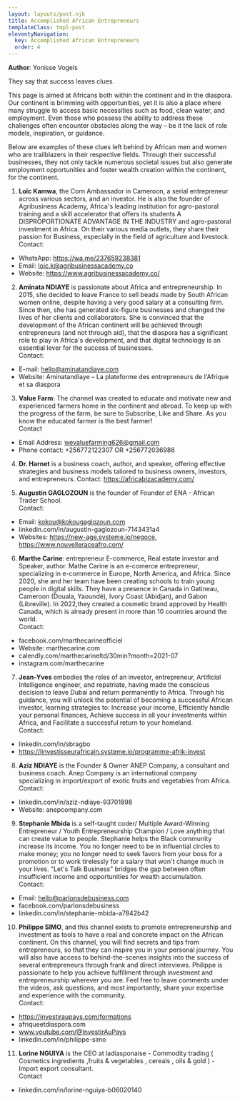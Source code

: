 ```yaml
---
layout: layouts/post.njk
title: Accomplished African Entrepreneurs
templateClass: tmpl-post
eleventyNavigation:
  key: Accomplished African Entrepreneurs
  order: 4
---
```

**Author**: Yonisse Vogels

They say that success leaves clues.

This page is aimed at Africans both within the continent and in the diaspora. Our continent is brimming with opportunities, yet it is also a place where many struggle to access basic necessities such as food, clean water, and employment. Even those who possess the ability to address these challenges often encounter obstacles along the way – be it the lack of role models, inspiration, or guidance.

Below are examples of these clues left behind by African men and women who are trailblazers in their respective fields. Through their successful businesses, they not only tackle numerous societal issues but also generate employment opportunities and foster wealth creation within the continent, for the continent.

1. **Loïc Kamwa**, the Corn Ambassador in Cameroon, a serial entrepreneur across various sectors, and an investor. He is also the founder of Agribusiness Academy, Africa's leading institution for agro-pastoral training and a skill accelerator that offers its students A DISPROPORTIONATE ADVANTAGE IN THE INDUSTRY and agro-pastoral investment in Africa. On their various media outlets, they share their passion for Business, especially in the field of agriculture and livestock.<br/>
Contact:
- WhatsApp: https://wa.me/237659238381
- Email: loic.k@agribusinessacademy.co
- Website: https://www.agribusinessacademy.co/

2. **Aminata NDIAYE** is passionate about Africa and entrepreneurship. In 2015, she decided to leave France to sell beads made by South African women online, despite having a very good salary at a consulting firm. Since then, she has generated six-figure businesses and changed the lives of her clients and collaborators.
She is convinced that the development of the African continent will be achieved through entrepreneurs (and not through aid), that the diaspora has a significant role to play in Africa's development, and that digital technology is an essential lever for the success of businesses. <br/>
Contact: 
- E-mail: hello@aminatandiaye.com
- Website: Aminatandiaye – La plateforme des entrepreneurs de l\'Afrique et sa diaspora

3. **Value Farm**: The channel was created to educate and motivate new and experienced farmers home in the continent and abroad. To keep up with the progress of the farm, be sure to Subscribe, Like and Share.
As you know the educated farmer is the best farmer!<br/>
Contact 
- Email Address: wevaluefarming626@gmail.com
- Phone contact: +256772122307  OR +256772036986

4. **Dr. Harnet** is a business coach, author, and speaker, offering effective strategies and business models tailored to business owners, investors, and entrepreneurs.
Contact: https://africabizacademy.com/

5. **Augustin GAGLOZOUN** is the founder of Founder of ENA - African Trader School.<br/>
Contact:
- Email: kokou@kokougaglozoun.com
- linkedin.com/in/augustin-gaglozoun-7143431a4
- Websites: https://new-age.systeme.io/negoce, https://www.nouvelleraceafro.com/

6. **Marthe Carine**:  entrepreneur E-commerce, Real estate investor and Speaker, author.
Mathe Carine is an e-comerce entrepreneur, specializing in e-commerce in Europe, North America, and Africa.
Since 2020, she and her team have been creating schools to train young people in digital skills. They have a presence in Canada in Gatineau, Cameroon (Douala, Yaoundé), Ivory Coast (Abidjan), and Gabon (Libreville).
In 2022,they created a cosmetic brand approved by Health Canada, which is already present in more than 10 countries around the world.<br/>
Contact:
- facebook.com/marthecarineofficiel
- Website: marthecarine.com
- calendly.com/marthecarineltd/30min?month=2021-07
- instagram.com/marthecarine

7. **Jean-Yves** embodies the roles of an investor, entrepreneur, Artificial Intelligence engineer, and repatriate, having made the conscious decision to leave Dubai and return permanently to Africa. Through his guidance, you will unlock the potential of becoming a successful African investor, learning strategies to: Increase your income, Efficiently handle your personal finances, Achieve success in all your investments within Africa, and Facilitate a successful return to your homeland.<br/>
Contact: 
- linkedin.com/in/sbragbo
- https://linvestisseurafricain.systeme.io/programme-afrik-invest

8. **Aziz NDIAYE** is the Founder & Owner ANEP Company, a consultant and business coach. Anep Company is an international company specializing in import/export of exotic fruits and vegetables from Africa.<br/>
Contact:
- linkedin.com/in/aziz-ndiaye-93701898
- Website: anepcompany.com 

9. **Stephanie Mbida** is a self-taught coder/ Multiple Award-Winning Entrepreneur / Youth Entrepreneurship Champion / Love anything that can create value to people.
Stephanie helps the Black community increase its income. You no longer need to be in influential circles to make money; you no longer need to seek favors from your boss for a promotion or to work tirelessly for a salary that won't change much in your lives.
"Let's Talk Business" bridges the gap between often insufficient income and opportunities for wealth accumulation. <br/>
Contact:
- Email: hello@parlonsdebusiness.com
- facebook.com/parlonsdebusiness
- linkedin.com/in/stephanie-mbida-a7842b42

10. **Philippe SIMO**, and this channel exists to promote entrepreneurship and investment as tools to have a real and concrete impact on the African continent.
On this channel, you will find secrets and tips from entrepreneurs, so that they can inspire you in your personal journey. You will also have access to behind-the-scenes insights into the success of several entrepreneurs through frank and direct interviews.
Philippe is passionate to help you achieve fulfillment through investment and entrepreneurship wherever you are. Feel free to leave comments under the videos, ask questions, and most importantly, share your expertise and experience with the community.<br/>
Contact: 
- https://investiraupays.com/formations
- afriqueetdiaspora.com
- www.youtube.com/@InvestirAuPays
- linkedin.com/in/philippe-simo

11. **Lorine NGUIYA** is the CEO at ladiasponaise - Commodity trading ( Cosmetics ingredients ,fruits & vegetables , cereals , oils & gold ) - Import export consultant.<br/>
Contact
- linkedin.com/in/lorine-nguiya-b06020140
